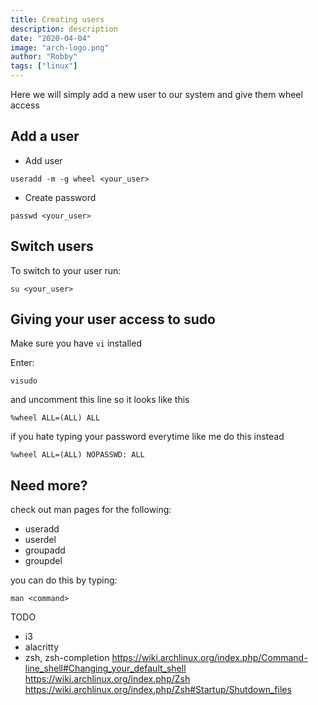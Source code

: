 ```yaml
---
title: Creating users
description: description
date: "2020-04-04"
image: "arch-logo.png"
author: "Robby"
tags: ["linux"]
---
```


Here we will simply add a new user to our system and give them wheel access

## Add a user

- Add user

```
useradd -m -g wheel <your_user>
```

- Create password

```
passwd <your_user>
```

## Switch users

To switch to your user run:

```
su <your_user>
```

## Giving your user access to sudo

Make sure you have `vi` installed

Enter:

```
visudo
```

and uncomment this line so it looks like this

```
%wheel ALL=(ALL) ALL
```

if you hate typing your password everytime like me do this instead

```
%wheel ALL=(ALL) NOPASSWD: ALL
```

## Need more?

check out man pages for the following:

- useradd
- userdel
- groupadd
- groupdel

you can do this by typing:

```
man <command>
```

TODO

- i3
- alacritty
- zsh, zsh-completion
  https://wiki.archlinux.org/index.php/Command-line_shell#Changing_your_default_shell
  https://wiki.archlinux.org/index.php/Zsh
  https://wiki.archlinux.org/index.php/Zsh#Startup/Shutdown_files
